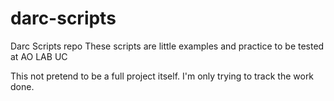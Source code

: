 darc-scripts
============

Darc Scripts repo
These scripts are little examples and practice to be tested at AO LAB UC

This not pretend to be a full project itself. I'm only trying to track the work done.
